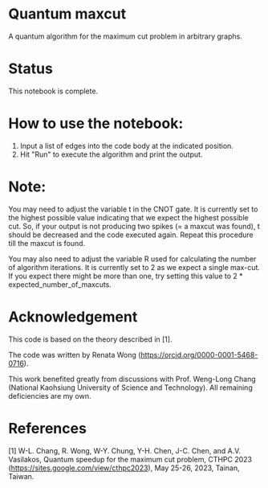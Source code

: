 # Quantum maxcut
A quantum algorithm for the maximum cut problem in arbitrary graphs.


# Status
This notebook is complete.


# How to use the notebook:
1. Input a list of edges into the code body at the indicated position. 
2. Hit "Run" to execute the algorithm and print the output. 

# Note: 
You may need to adjust the variable t in the CNOT gate. It is currently set to the highest possible value indicating that we expect the highest possible cut. So, if your output is not producing two spikes (= a maxcut was found), t should be decreased and the code executed again. Repeat this procedure till the maxcut is found.

You may also need to adjust the variable R used for calculating the number of algorithm iterations. It is currently set to 2 as we expect a single max-cut. If you expect there might be more than one, try setting this value to 2 * expected_number_of_maxcuts.

# Acknowledgement
This code is based on the theory described in [1]. 

The code was written by Renata Wong (https://orcid.org/0000-0001-5468-0716).

This work benefited greatly from discussions with Prof. Weng-Long Chang (National Kaohsiung University of Science and Technology). All remaining deficiencies are my own.

# References
[1] W-L. Chang, R. Wong, W-Y. Chung, Y-H. Chen, J-C. Chen, and A.V. Vasilakos, Quantum speedup for the maximum cut problem, CTHPC 2023  (https://sites.google.com/view/cthpc2023), May 25-26, 2023, Tainan, Taiwan.
